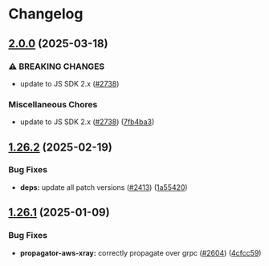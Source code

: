 # Changelog

## [2.0.0](https://github.com/open-telemetry/opentelemetry-js-contrib/compare/propagator-aws-xray-v1.26.2...propagator-aws-xray-v2.0.0) (2025-03-18)


### ⚠ BREAKING CHANGES

* update to JS SDK 2.x ([#2738](https://github.com/open-telemetry/opentelemetry-js-contrib/issues/2738))

### Miscellaneous Chores

* update to JS SDK 2.x ([#2738](https://github.com/open-telemetry/opentelemetry-js-contrib/issues/2738)) ([7fb4ba3](https://github.com/open-telemetry/opentelemetry-js-contrib/commit/7fb4ba3bc36dc616bd86375cfd225722b850d0d5))

## [1.26.2](https://github.com/open-telemetry/opentelemetry-js-contrib/compare/propagator-aws-xray-v1.26.1...propagator-aws-xray-v1.26.2) (2025-02-19)


### Bug Fixes

* **deps:** update all patch versions ([#2413](https://github.com/open-telemetry/opentelemetry-js-contrib/issues/2413)) ([1a55420](https://github.com/open-telemetry/opentelemetry-js-contrib/commit/1a55420d8c00ca998b57270df77857c48ebbe8d7))

## [1.26.1](https://github.com/open-telemetry/opentelemetry-js-contrib/compare/propagator-aws-xray-v1.26.0...propagator-aws-xray-v1.26.1) (2025-01-09)


### Bug Fixes

* **propagator-aws-xray:** correctly propagate over grpc ([#2604](https://github.com/open-telemetry/opentelemetry-js-contrib/issues/2604)) ([4cfcc59](https://github.com/open-telemetry/opentelemetry-js-contrib/commit/4cfcc59441da12c7c20132484e8fbe8282af33d2))
